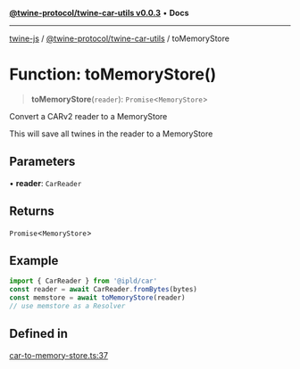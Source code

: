 [**@twine-protocol/twine-car-utils v0.0.3**](../index.md) • **Docs**

***

[twine-js](../../../index.md) / [@twine-protocol/twine-car-utils](../index.md) / toMemoryStore

# Function: toMemoryStore()

> **toMemoryStore**(`reader`): `Promise`\<`MemoryStore`\>

Convert a CARv2 reader to a MemoryStore

This will save all twines in the reader to a MemoryStore

## Parameters

• **reader**: `CarReader`

## Returns

`Promise`\<`MemoryStore`\>

## Example

```js
import { CarReader } from '@ipld/car'
const reader = await CarReader.fromBytes(bytes)
const memstore = await toMemoryStore(reader)
// use memstore as a Resolver
```

## Defined in

[car-to-memory-store.ts:37](https://github.com/twine-protocol/twine-js/blob/afcd6a4191783e38a824b15e0910dbcaa4196a95/packages/twine-car-utils/src/car-to-memory-store.ts#L37)
